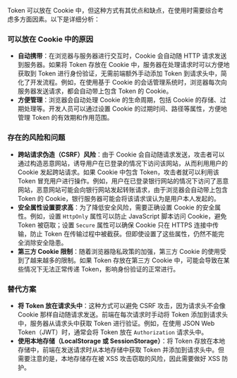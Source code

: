 Token 可以放在 Cookie 中，但这种方式有其优点和缺点，在使用时需要综合考虑多方面因素。以下是详细分析：

### 可以放在 Cookie 中的原因
- **自动携带**：在浏览器与服务器进行交互时，Cookie 会自动随 HTTP 请求发送到服务器。如果将 Token 存放在 Cookie 中，服务器在处理请求时可以方便地获取到 Token 进行身份验证，无需前端额外手动添加 Token 到请求头中，简化了开发流程。例如，在使用基于 Cookie 的会话管理系统时，浏览器每次向服务器发送请求，都会自动带上包含 Token 的 Cookie。
- **方便管理**：浏览器会自动处理 Cookie 的生命周期，包括 Cookie 的存储、过期处理等。开发人员可以通过设置 Cookie 的过期时间、路径等属性，方便地管理 Token 的有效期和作用范围。

### 存在的风险和问题
- **跨站请求伪造（CSRF）风险**：由于 Cookie 会自动随请求发送，攻击者可以通过构造恶意网站，诱导用户在已登录的情况下访问该网站，从而利用用户的 Cookie 发起跨站请求。如果 Cookie 中包含 Token，攻击者就可以利用该 Token 冒充用户进行操作。例如，用户在已登录银行网站的情况下访问了恶意网站，恶意网站可能会向银行网站发起转账请求，由于浏览器会自动带上包含 Token 的 Cookie，银行服务器可能会将该请求误认为是用户本人发起的。
- **安全属性设置要求高**：为了降低安全风险，需要正确设置 Cookie 的安全属性。例如，设置 `HttpOnly` 属性可以防止 JavaScript 脚本访问 Cookie，避免 Token 被窃取；设置 `Secure` 属性可以确保 Cookie 只在 HTTPS 连接中传输，防止 Token 在传输过程中被截获。但即使设置了这些属性，仍然不能完全消除安全隐患。
- **第三方 Cookie 限制**：随着浏览器隐私政策的加强，第三方 Cookie 的使用受到了越来越多的限制。如果 Token 存放在第三方 Cookie 中，可能会导致在某些情况下无法正常传递 Token，影响身份验证的正常进行。

### 替代方案
- **将 Token 放在请求头中**：这种方式可以避免 CSRF 攻击，因为请求头不会像 Cookie 那样自动随请求发送。前端在每次请求时手动将 Token 添加到请求头中，服务器从请求头中获取 Token 进行验证。例如，在使用 JSON Web Token（JWT）时，通常会将 Token 放在 `Authorization` 请求头中。
- **使用本地存储（LocalStorage 或 SessionStorage）**：将 Token 存放在本地存储中，前端在发送请求时从本地存储中获取 Token 并添加到请求头中。但需要注意的是，本地存储存在被 XSS 攻击窃取的风险，因此需要做好 XSS 防护。 